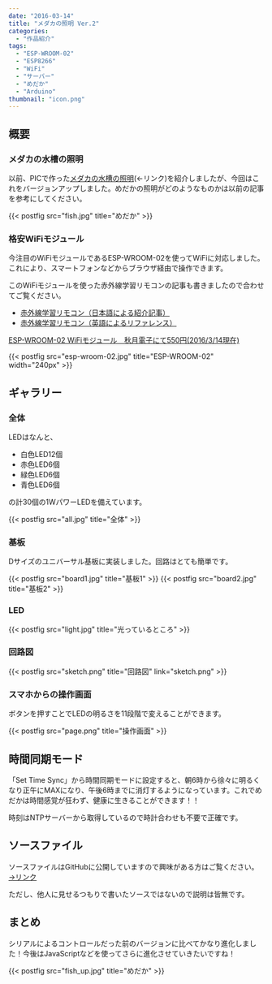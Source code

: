 ```yaml
---
date: "2016-03-14"
title: "メダカの照明 Ver.2"
categories:
  - "作品紹介"
tags:
  - "ESP-WROOM-02"
  - "ESP8266"
  - "WiFi"
  - "サーバー"
  - "めだか"
  - "Arduino"
thumbnail: "icon.png"
---
```


## 概要

### メダカの水槽の照明

以前、PICで作った[メダカの水槽の照明](/posts/2015-06-04-killifish-light/)(←リンク)を紹介しましたが、今回はこれをバージョンアップしました。めだかの照明がどのようなものかは以前の記事を参考にしてください。

{{< postfig src="fish.jpg" title="めだか" >}}

### 格安WiFiモジュール

今注目のWiFiモジュールであるESP-WROOM-02を使ってWiFiに対応しました。これにより、スマートフォンなどからブラウザ経由で操作できます。

このWiFiモジュールを使った赤外線学習リモコンの記事も書きましたので合わせてご覧ください。

  * [赤外線学習リモコン（日本語による紹介記事）](/posts/2015-12-30-ir-station/)
  * [赤外線学習リモコン（英語によるリファレンス）](/posts/2016-03-11-ir-station-reference/)

[ESP-WROOM-02 WiFiモジュール　秋月電子にて550円(2016/3/14現在)](http://akizukidenshi.com/catalog/g/gM-09607/)

{{< postfig src="esp-wroom-02.jpg" title="ESP-WROOM-02" width="240px" >}}
<!--more-->

## ギャラリー

### 全体

LEDはなんと、

  * 白色LED12個
  * 赤色LED6個
  * 緑色LED6個
  * 青色LED6個

の計30個の1WパワーLEDを備えています。

{{< postfig src="all.jpg" title="全体" >}}

### 基板

Dサイズのユニバーサル基板に実装しました。回路はとても簡単です。

{{< postfig src="board1.jpg" title="基板1" >}}
{{< postfig src="board2.jpg" title="基板2" >}}

### LED


{{< postfig src="light.jpg" title="光っているところ" >}}

### 回路図

{{< postfig src="sketch.png" title="回路図" link="sketch.png" >}}

### スマホからの操作画面

ボタンを押すことでLEDの明るさを11段階で変えることができます。

{{< postfig src="page.png" title="操作画面" >}}

## 時間同期モード

「Set Time Sync」から時間同期モードに設定すると、朝6時から徐々に明るくなり正午にMAXになり、午後6時までに消灯するようになっています。これでめだかは時間感覚が狂わず、健康に生きることができます！！


時刻はNTPサーバーから取得しているので時計合わせも不要で正確です。

## ソースファイル

ソースファイルはGitHubに公開していますので興味がある方はご覧ください。[→リンク](https://github.com/kerikun11/Light-for-Fish.git)

ただし、他人に見せるつもりで書いたソースではないので説明は皆無です。

## まとめ

シリアルによるコントロールだった前のバージョンに比べてかなり進化しました！今後はJavaScriptなどを使ってさらに進化させていきたいですね！

{{< postfig src="fish_up.jpg" title="めだか" >}}

